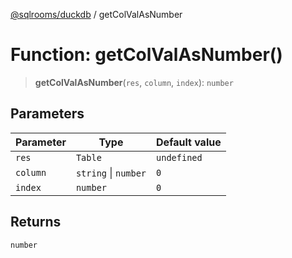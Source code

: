 [@sqlrooms/duckdb](../index.md) / getColValAsNumber

# Function: getColValAsNumber()

> **getColValAsNumber**(`res`, `column`, `index`): `number`

## Parameters

| Parameter | Type | Default value |
| ------ | ------ | ------ |
| `res` | `Table` | `undefined` |
| `column` | `string` \| `number` | `0` |
| `index` | `number` | `0` |

## Returns

`number`
